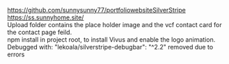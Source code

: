 https://github.com/sunnysunny77/portfoliowebsiteSilverStripe
<br>
https://ss.sunnyhome.site/
<br>
Upload folder contains the place holder image and the vcf contact card for the contact page feild.
<br>
npm install in project root, to install Vivus and enable the logo animation.
<br>
Debugged with: "lekoala/silverstripe-debugbar": "^2.2" removed due to errors